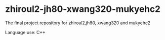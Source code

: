 # zhiroul2-jh80-xwang320-mukyehc2
The final project repository for zhiroul2,jh80, xwang320 and mukyehc2

Language use: C++
